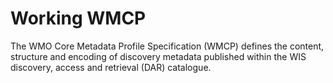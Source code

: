 # Working WMCP
The WMO Core Metadata Profile Specification (WMCP) defines the content, structure and encoding of discovery metadata published
within the WIS discovery, access and retrieval (DAR) catalogue.
